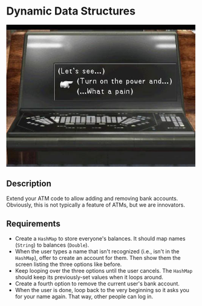 # Dynamic Data Structures

![screenshot](screenshot.jpg)

## Description

Extend your ATM code to allow adding and removing bank accounts. Obviously, this is not typically a feature of ATMs, but we are innovators.

## Requirements

* Create a `HashMap` to store everyone's balances. It should map names (`String`) to balances (`Double`).
* When the user types a name that isn't recognized (i.e., isn't in the `HashMap`), offer to create an account for them. Then show them the screen listing the three options like before.
* Keep looping over the three options until the user cancels. The `HashMap` should keep its previously-set values when it loops around.
* Create a fourth option to remove the current user's bank account.
* When the user is done, loop back to the very beginning so it asks you for your name again. That way, other people can log in.
